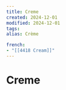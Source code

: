 ```yaml
---
title: Creme
created: 2024-12-01
modified: 2024-12-01
tags: 
alias: Crème

french:
- "[[4418 Cream]]"
---
```

# Creme
